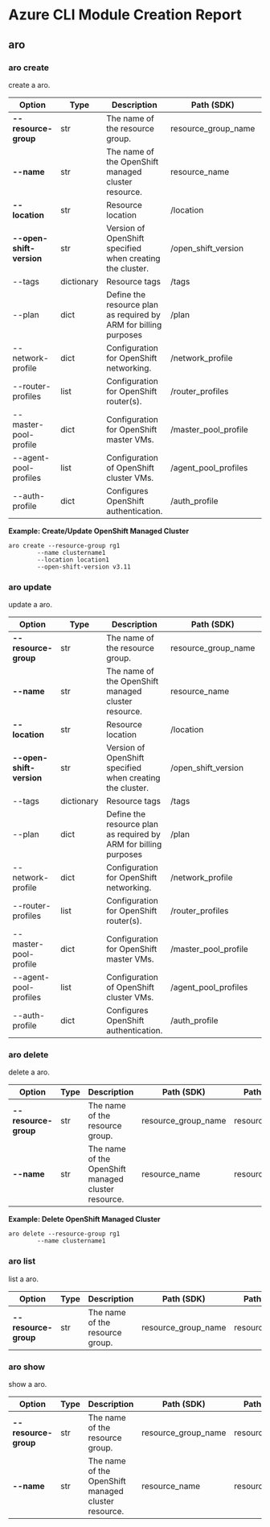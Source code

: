 # Azure CLI Module Creation Report

## aro

### aro create

create a aro.

|Option|Type|Description|Path (SDK)|Path (swagger)|
|------|----|-----------|----------|--------------|
|**--resource-group**|str|The name of the resource group.|resource_group_name|resourceGroupName|
|**--name**|str|The name of the OpenShift managed cluster resource.|resource_name|resourceName|
|**--location**|str|Resource location|/location|/location|
|**--open-shift-version**|str|Version of OpenShift specified when creating the cluster.|/open_shift_version|/properties/openShiftVersion|
|--tags|dictionary|Resource tags|/tags|/tags|
|--plan|dict|Define the resource plan as required by ARM for billing purposes|/plan|/plan|
|--network-profile|dict|Configuration for OpenShift networking.|/network_profile|/properties/networkProfile|
|--router-profiles|list|Configuration for OpenShift router(s).|/router_profiles|/properties/routerProfiles|
|--master-pool-profile|dict|Configuration for OpenShift master VMs.|/master_pool_profile|/properties/masterPoolProfile|
|--agent-pool-profiles|list|Configuration of OpenShift cluster VMs.|/agent_pool_profiles|/properties/agentPoolProfiles|
|--auth-profile|dict|Configures OpenShift authentication.|/auth_profile|/properties/authProfile|

**Example: Create/Update OpenShift Managed Cluster**

```
aro create --resource-group rg1
        --name clustername1
        --location location1
        --open-shift-version v3.11
```
### aro update

update a aro.

|Option|Type|Description|Path (SDK)|Path (swagger)|
|------|----|-----------|----------|--------------|
|**--resource-group**|str|The name of the resource group.|resource_group_name|resourceGroupName|
|**--name**|str|The name of the OpenShift managed cluster resource.|resource_name|resourceName|
|**--location**|str|Resource location|/location|/location|
|**--open-shift-version**|str|Version of OpenShift specified when creating the cluster.|/open_shift_version|/properties/openShiftVersion|
|--tags|dictionary|Resource tags|/tags|/tags|
|--plan|dict|Define the resource plan as required by ARM for billing purposes|/plan|/plan|
|--network-profile|dict|Configuration for OpenShift networking.|/network_profile|/properties/networkProfile|
|--router-profiles|list|Configuration for OpenShift router(s).|/router_profiles|/properties/routerProfiles|
|--master-pool-profile|dict|Configuration for OpenShift master VMs.|/master_pool_profile|/properties/masterPoolProfile|
|--agent-pool-profiles|list|Configuration of OpenShift cluster VMs.|/agent_pool_profiles|/properties/agentPoolProfiles|
|--auth-profile|dict|Configures OpenShift authentication.|/auth_profile|/properties/authProfile|
### aro delete

delete a aro.

|Option|Type|Description|Path (SDK)|Path (swagger)|
|------|----|-----------|----------|--------------|
|**--resource-group**|str|The name of the resource group.|resource_group_name|resourceGroupName|
|**--name**|str|The name of the OpenShift managed cluster resource.|resource_name|resourceName|

**Example: Delete OpenShift Managed Cluster**

```
aro delete --resource-group rg1
        --name clustername1
```
### aro list

list a aro.

|Option|Type|Description|Path (SDK)|Path (swagger)|
|------|----|-----------|----------|--------------|
|**--resource-group**|str|The name of the resource group.|resource_group_name|resourceGroupName|
### aro show

show a aro.

|Option|Type|Description|Path (SDK)|Path (swagger)|
|------|----|-----------|----------|--------------|
|**--resource-group**|str|The name of the resource group.|resource_group_name|resourceGroupName|
|**--name**|str|The name of the OpenShift managed cluster resource.|resource_name|resourceName|